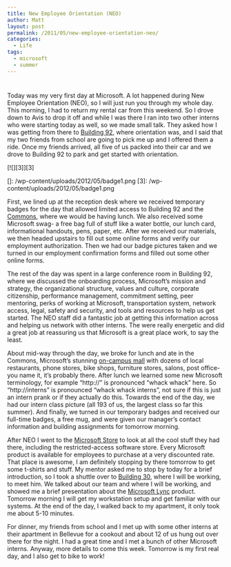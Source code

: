 ```yaml
---
title: New Employee Orientation (NEO)
author: Matt
layout: post
permalink: /2011/05/new-employee-orientation-neo/
categories:
  - Life
tags:
  - microsoft
  - summer
---
```

# 

Today was my very first day at Microsoft. A lot happened during New Employee Orientation (NEO), so I will just run you through my whole day. This morning, I had to return my rental car from this weekend. So I drove down to Avis to drop it off and while I was there I ran into two other interns who were starting today as well, so we made small talk. They asked how I was getting from there to [Building 92][1], where orientation was, and I said that my two friends from school are going to pick me up and I offered them a ride. Once my friends arrived, all five of us packed into their car and we drove to Building 92 to park and get started with orientation.

 [1]: https://foursquare.com/venue/759468

[![][3]][3]

 []: /wp-content/uploads/2012/05/badge1.png
 [3]: /wp-content/uploads/2012/05/badge1.png

First, we lined up at the reception desk where we received temporary badges for the day that allowed limited access to Building 92 and the [Commons][4], where we would be having lunch. We also received some Microsoft swag- a free bag full of stuff like a water bottle, our lunch card, informational handouts, pens, paper, etc. After we received our materials, we then headed upstairs to fill out some online forms and verify our employment authorization. Then we had our badge pictures taken and we turned in our employment confirmation forms and filled out some other online forms.

 [4]: https://foursquare.com/venue/47696

The rest of the day was spent in a large conference room in Building 92, where we discussed the onboarding process, Microsoft’s mission and strategy, the organizational structure, values and culture, corporate citizenship, performance management, commitment setting, peer mentoring, perks of working at Microsoft, transportation system, network access, legal, safety and security, and tools and resources to help us get started. The NEO staff did a fantastic job at getting this information across and helping us network with other interns. The were really energetic and did a great job at reassuring us that Microsoft is a great place work, to say the least.

About mid-way through the day, we broke for lunch and ate in the Commons, Microsoft’s stunning [on-campus mall][5] with dozens of local restaurants, phone stores, bike shops, furniture stores, salons, post office- you name it, it’s probably there. After lunch we learned some new Microsoft terminology, for example “http://” is pronounced “whack whack” here. So “http://interns” is pronounced “whack whack interns”, not sure if this is just an intern prank or if they actually do this. Towards the end of the day, we had our intern class picture (all 193 of us, the largest class so far this summer). And finally, we turned in our temporary badges and received our full-time badges, a free mug, and were given our manager’s contact information and building assignments for tomorrow morning.

 [5]: http://seattletimes.nwsource.com/html/microsoft/2009086103_microsoftcampus20.html

After NEO I went to the [Microsoft Store][6] to look at all the cool stuff they had there, including the restricted-access software store. Every Microsoft product is available for employees to purchase at a very discounted rate. That place is awesome, I am definitely stopping by there tomorrow to get some t-shirts and stuff. My mentor asked me to stop by today for a brief introduction, so I took a shuttle over to [Building 30][7], where I will be working, to meet him. We talked about our team and where I will be working, and showed me a brief presentation about the [Microsoft Lync][8] product. Tomorrow morning I will get my workstation setup and get familiar with our systems. At the end of the day, I walked back to my apartment, it only took me about 5-10 minutes.

 [6]: http://www.microsoftstore.com/store/msstore/en_US/home
 [7]: https://foursquare.com/venue/252432
 [8]: http://lync.microsoft.com/en-us/Pages/default.aspx

For dinner, my friends from school and I met up with some other interns at their apartment in Bellevue for a cookout and about 12 of us hung out over there for the night. I had a great time and I met a bunch of other Microsoft interns. Anyway, more details to come this week. Tomorrow is my first real day, and I also get to bike to work!